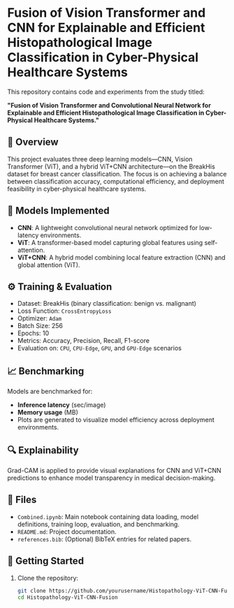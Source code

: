 # Fusion of Vision Transformer and CNN for Explainable and Efficient Histopathological Image Classification in Cyber-Physical Healthcare Systems

This repository contains code and experiments from the study titled:

**"Fusion of Vision Transformer and Convolutional Neural Network for Explainable and Efficient Histopathological Image Classification in Cyber-Physical Healthcare Systems."**

## 📌 Overview

This project evaluates three deep learning models—CNN, Vision Transformer (ViT), and a hybrid ViT+CNN architecture—on the BreakHis dataset for breast cancer classification. The focus is on achieving a balance between classification accuracy, computational efficiency, and deployment feasibility in cyber-physical healthcare systems.

## 🧪 Models Implemented

- **CNN**: A lightweight convolutional neural network optimized for low-latency environments.
- **ViT**: A transformer-based model capturing global features using self-attention.
- **ViT+CNN**: A hybrid model combining local feature extraction (CNN) and global attention (ViT).

## ⚙️ Training & Evaluation

- Dataset: BreakHis (binary classification: benign vs. malignant)
- Loss Function: `CrossEntropyLoss`
- Optimizer: `Adam`
- Batch Size: 256
- Epochs: 10
- Metrics: Accuracy, Precision, Recall, F1-score
- Evaluation on: `CPU`, `CPU-Edge`, `GPU`, and `GPU-Edge` scenarios

## 📈 Benchmarking

Models are benchmarked for:
- **Inference latency** (sec/image)
- **Memory usage** (MB)
- Plots are generated to visualize model efficiency across deployment environments.

## 🔍 Explainability

Grad-CAM is applied to provide visual explanations for CNN and ViT+CNN predictions to enhance model transparency in medical decision-making.

## 📁 Files

- `Combined.ipynb`: Main notebook containing data loading, model definitions, training loop, evaluation, and benchmarking.
- `README.md`: Project documentation.
- `references.bib`: (Optional) BibTeX entries for related papers.

## 🚀 Getting Started

1. Clone the repository:
   ```bash
   git clone https://github.com/yourusername/Histopathology-ViT-CNN-Fusion.git
   cd Histopathology-ViT-CNN-Fusion
